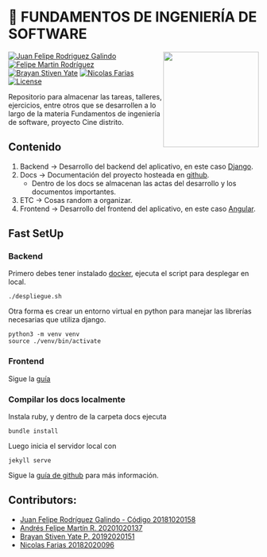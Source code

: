 # 👻  **FUNDAMENTOS DE INGENIERÍA DE SOFTWARE**

<img src="https://www.udistrital.edu.co/themes/custom/versh/images/default/preloader.png" width="192px" height="192px" align="right"/>

[![Juan Felipe Rodriguez Galindo](https://img.shields.io/badge/Juferoga-github-br?style=flat-square)][1]
[![Felipe Martin Rodríguez](https://img.shields.io/badge/felimarod-github-blue?style=flat-square)][9]
[![Brayan Stiven Yate](https://img.shields.io/badge/BrayanYate-github-br?style=flat-square)][10]
[![Nicolas Farias](https://img.shields.io/badge/NicoFarii-github-yellow?style=flat-square)][11]
[![License](https://img.shields.io/badge/License-MIT-blue?style=flat-square)][2]


Repositorio para almacenar las tareas, talleres, ejercicios, entre otros que se desarrollen a lo largo de la materia Fundamentos de ingeniería de software, proyecto Cine distrito.

## Contenido

1. Backend  → Desarrollo del backend del aplicativo, en este caso [Django][3].
2. Docs  → Documentación del proyecto hosteada en [github][5].
    - Dentro de los docs se almacenan las actas del desarrollo y los documentos importantes.
4. ETC   → Cosas random a organizar.
3. Frontend → Desarrollo del frontend del aplicativo, en este caso [Angular][4].

## Fast SetUp

### Backend
Primero debes tener instalado [docker][6], ejecuta el script para desplegar en local.

```
./despliegue.sh
```
Otra forma es crear un entorno virtual en python para manejar las librerías necesarias que utiliza django.
```
python3 -m venv venv
source ./venv/bin/activate
```

### Frontend
Sigue la [guía][7]

### Compilar los docs localmente

Instala ruby, y dentro de la carpeta docs ejecuta 
```
bundle install
```
Luego inicia el servidor local con
```
jekyll serve
```
Sigue la [guía de github][8] para más información.

## Contributors:
 - [Juan Felipe Rodríguez Galindo - Código 20181020158][1]
 - [Andrés Felipe Martín R. 20201020137][9]
 - [Brayan Stiven Yate P. 20192020151][10]
 - [Nicolas Farias 20182020096][11]

 [1]:https://gitlab.com/Juferoga
 [2]:https://github.com/Juferoga/fis/blob/main/LICENSE
 [3]:https://angular.io/
 [4]:https://www.djangoproject.com/
 [5]:https://github.com/Juferoga/fis
 [6]:https://www.docker.com/
 [7]:https://github.com/Juferoga/fis/frontend/
 [8]:https://docs.github.com/es/pages/setting-up-a-github-pages-site-with-jekyll/adding-a-theme-to-your-github-pages-site-using-jekyll
 [9]:https://gitlab.com/felimarod
 [10]:https://gitlab.com/BrayanYate
 [11]:https://gitlab.com/nicofarii
